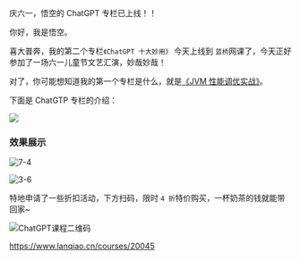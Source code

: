 庆六一，悟空的 ChatGPT 专栏已上线！！

你好，我是悟空。

喜大普奔，我的第二个专栏`《ChatGPT 十大妙用》` 今天上线到 `蓝桥`网课了，今天正好参加了一场六一儿童节文艺汇演，妙哉妙哉！

对了，你可能想知道我的第一个专栏是什么，就是[《JVM 性能调优实战》](https://mp.weixin.qq.com/s?__biz=MzAwMjI0ODk0NA==&mid=2451951190&idx=1&sn=338fbb02d20a821c04a56828e6e4dfaa&chksm=8d1c37c9ba6bbedfb95dfdde3661a76d64f9f38677c57a4e0d3e941330b76dd7c18dfc82e237&token=165097302&lang=zh_CN#rd)。

下面是 ChatGTP 专栏的介绍：

![](../../../../../Library/Application%20Support/typora-user-images/image-20230530132547528.png)

### 效果展示

![7-4](https://doc.shiyanlou.com/courses/20045/1479272/798bdbb7b2fe4ce46a64d8caf3d4b77f-0/wm)

![3-6](https://doc.shiyanlou.com/courses/20045/1479272/c917a2e1c633fca3b59af646f1c4efdc-0/wm)

特地申请了一些折扣活动，下方扫码，限时 `4 折`特价购买，一杯奶茶的钱就能带回家~

![ChatGPT课程二维码](http://cdn.jayh.club/uPic/ChatGPT%E8%AF%BE%E7%A8%8B%E4%BA%8C%E7%BB%B4%E7%A0%81WOFnGm.png)





https://www.lanqiao.cn/courses/20045